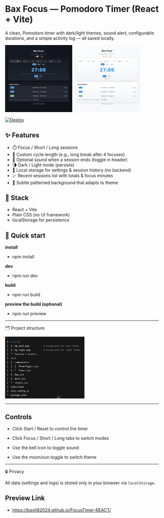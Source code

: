 # Bax Focus — Pomodoro Timer (React + Vite)

A clean, Pomodoro timer with dark/light themes, sound alert, configurable durations, and a simple activity log — all saved locally.

<img src="public/dark-preview.png" alt="1" width="220"> <img src="public/light-preview.png" alt="1" width="220">

[![Deploy](https://img.shields.io/badge/Live-Demo-2ea44f?style=for-the-badge)](https://bax082024.github.io/FocusTimer-REACT/)


## ✨ Features

- ⏱️ Focus / Short / Long sessions
- 🔁 Custom cycle length (e.g., long break after 4 focuses)
- 🔔 Optional sound when a session ends (toggle in header)
- 🌗 Dark / Light mode (persists)
- 🧠 Local storage for settings & session history (no backend)
- 📈 Recent sessions list with totals & focus minutes
- 🎨 Subtle patterned background that adapts to theme

## 🧩 Stack

- React + Vite
- Plain CSS (no UI framework)
- localStorage for persistence

## 🚀 Quick start

**install**
- npm install

**dev**
- npm run dev

**build**
- npm run build

**preview the build (optional)**
- npm run preview

---

🗂️ Project structure

<img src="public/structure.png" alt="1" width="260">

---

## Controls

- Click Start / Reset to control the timer

- Click Focus / Short / Long tabs to switch modes

- Use the bell icon to toggle sound

- Use the moon/sun toggle to switch theme

---

🔒 Privacy

All data (settings and logs) is stored only in your browser via `localStorage`.

## Preview Link

- https://bax082024.github.io/FocusTimer-REACT/
